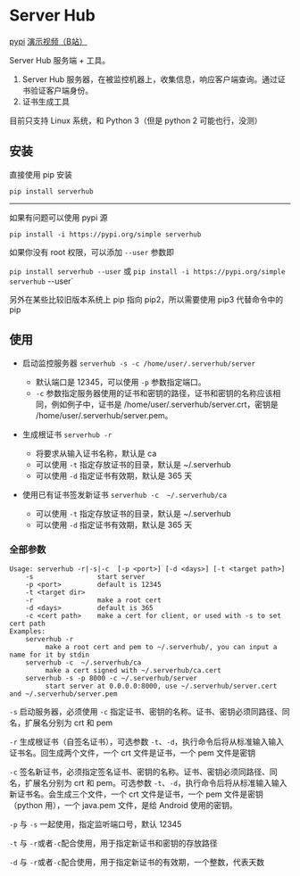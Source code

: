 # Server Hub

[pypi](https://pypi.org/project/serverhub/0.0.1/)        [演示视频（B站）](https://www.bilibili.com/video/BV1WJ41187JQ)

Server Hub 服务端 + 工具。

1. Server Hub 服务器，在被监控机器上，收集信息，响应客户端查询。通过证书验证客户端身份。
2. 证书生成工具

目前只支持 Linux 系统，和 Python 3（但是 python 2 可能也行，没测）

## 安装

直接使用 pip 安装

`pip install serverhub`

---
如果有问题可以使用 pypi 源

`pip install -i https://pypi.org/simple serverhub`

如果你没有 root 权限，可以添加 `--user` 参数即

`pip install serverhub --user` 或
`pip install -i https://pypi.org/simple serverhub` --user`

另外在某些比较旧版本系统上 pip 指向 pip2，所以需要使用 pip3 代替命令中的 pip

## 使用

- 启动监控服务器 `serverhub -s -c /home/user/.serverhub/server` 
  - 默认端口是 12345，可以使用 `-p` 参数指定端口。 
  - `-c` 参数指定服务器使用的证书和密钥的路径，证书和密钥的名称应该相同，例如例子中，证书是 /home/user/.serverhub/server.crt，密钥是 /home/user/.serverhub/server.pem。

- 生成根证书 `serverhub -r`
  - 将要求从输入证书名称，默认是 ca
  - 可以使用 `-t` 指定存放证书的目录，默认是 ~/.serverhub
  - 可以使用 `-d` 指定证书有效期，默认是 365 天
- 使用已有证书签发新证书 `serverhub -c  ~/.serverhub/ca`
  - 可以使用 `-t` 指定存放证书的目录，默认是 ~/.serverhub
  - 可以使用 `-d` 指定证书有效期，默认是 365 天



### 全部参数

```
Usage: serverhub -r|-s|-c  [-p <port>] [-d <days>] [-t <target path>]
    -s                start server
    -p <port>         default is 12345
    -t <target dir>   
    -r                make a root cert
    -d <days>         default is 365
    -c <cert path>    make a cert for client, or used with -s to set cert path
Examples:
    serverhub -r
         make a root cert and pem to ~/.serverhub/, you can input a name for it by stdin
    serverhub -c  ~/.serverhub/ca
         make a cert signed with ~/.serverhub/ca.cert
    serverhub -s -p 8000 -c ~/.serverhub/server
         start server at 0.0.0.0:8000, use ~/.serverhub/server.cert and ~/.serverhub/server.pem
```

`-s` 启动服务器，必须使用 `-c` 指定证书、密钥的名称。证书、密钥必须同路径、同名，扩展名分别为 crt 和 pem

`-r` 生成根证书（自签名证书），可选参数 `-t`、`-d`，执行命令后将从标准输入输入证书名。回生成两个文件，一个 crt 文件是证书，一个 pem 文件是密钥

`-c` 签名新证书，必须指定签名证书、密钥的名称。证书、密钥必须同路径、同名，扩展名分别为 crt 和 pem。可选参数 `-t`、`-d`，执行命令后将从标准输入输入新证书名。会生成三个文件，一个 crt 文件是证书，一个 pem 文件是密钥（python 用），一个 java.pem 文件，是给 Android 使用的密钥。

`-p` 与 `-s` 一起使用，指定监听端口号，默认 12345

`-t` 与 `-r`或者`-c`配合使用，用于指定新证书和密钥的存放路径

`-d` 与 `-r`或者`-c`配合使用，用于指定新证书的有效期，一个整数，代表天数
